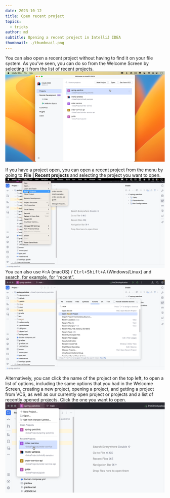 ```yaml
---
date: 2023-10-12
title: Open recent project
topics:
  - tricks
author: md
subtitle: Opening a recent project in IntelliJ IDEA
thumbnail: ./thumbnail.png
---
```


You can also open a recent project without having to find it on your file system. As you’ve seen, you can do so from the Welcome Screen by selecting it from the list of recent projects.
![Welcome Screen - Recent project](welcome-screen-recent.png)

If you have a project open, you can open a recent project from the menu by going to **File | Recent projects** and selecting the project you want to open.
![File - Recent](file-recent.png)
You can also use <kbd>⌘⇧A</kbd> (macOS) / <kbd>Ctrl+Shift+A</kbd> (Windows/Linux) and search, for example, for “recent”.
![Find Action - Open Recent Project](find-action-recent.png)

Alternatively, you can click the name of the project on the top left, to open a list of options, including the same options that you had in the Welcome Screen, creating a new project, opening a project, and getting a project from VCS, as well as our currently open project or projects and a list of recently opened projects. Click the one you want to open.
![Recent projects](recent-projects.png)
